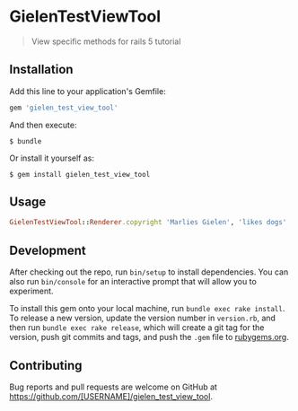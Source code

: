 # GielenTestViewTool

  > View specific methods for rails 5 tutorial

## Installation

Add this line to your application's Gemfile:

```ruby
gem 'gielen_test_view_tool'
```

And then execute:

    $ bundle

Or install it yourself as:

    $ gem install gielen_test_view_tool

## Usage

```ruby
GielenTestViewTool::Renderer.copyright 'Marlies Gielen', 'likes dogs'
```

## Development

After checking out the repo, run `bin/setup` to install dependencies. You can also run `bin/console` for an interactive prompt that will allow you to experiment.

To install this gem onto your local machine, run `bundle exec rake install`. To release a new version, update the version number in `version.rb`, and then run `bundle exec rake release`, which will create a git tag for the version, push git commits and tags, and push the `.gem` file to [rubygems.org](https://rubygems.org).

## Contributing

Bug reports and pull requests are welcome on GitHub at https://github.com/[USERNAME]/gielen_test_view_tool.
